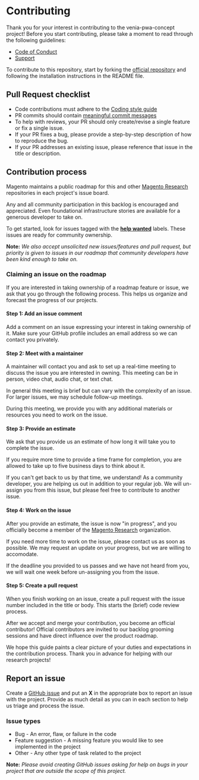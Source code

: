 # Contributing

Thank you for your interest in contributing to the venia-pwa-concept project! Before you start contributing, please take a moment to read through the following guidelines:

* [Code of Conduct]
* [Support]

To contribute to this repository, start by forking the [official repository] and following the installation instructions in the README file.

## Pull Request checklist

* Code contributions must adhere to the [Coding style guide](#coding-style-guide)
* PR commits should contain [meaningful commit messages]
* To help with reviews, your PR should only create/revise a single feature or fix a single issue.
* If your PR fixes a bug, please provide a step-by-step description of how to reproduce the bug.
* If your PR addresses an existing issue, please reference that issue in the title or description.

## Contribution process

Magento maintains a public roadmap for this and other [Magento Research] repositories in each project's issue board.

Any and all community participation in this backlog is encouraged and appreciated.
Even foundational infrastructure stories are available for a generous developer to take on.

To get started, look for issues tagged with the **[help wanted]** labels.
These issues are ready for community ownership.

**Note:**
*We also accept unsolicited new issues/features and pull request, but priority is given to issues in our roadmap that community developers have been kind enough to take on.*

### Claiming an issue on the roadmap

If you are interested in taking ownership of a roadmap feature or issue, we ask that you go through the following process.
This helps us organize and forecast the progress of our projects.

#### Step 1: Add an issue comment

Add a comment on an issue expressing your interest in taking ownership of it.
Make sure your GitHub profile includes an email address so we can contact you privately.

#### Step 2: Meet with a maintainer

A maintainer will contact you and ask to set up a real-time meeting to discuss the issue you are interested in owning.
This meeting can be in person, video chat, audio chat, or text chat.

In general this meeting is brief but can vary with the complexity of an issue.
For larger issues, we may schedule follow-up meetings.

During this meeting, we provide you with any additional materials or resources you need to work on the issue.

#### Step 3: Provide an estimate

We ask that you provide us an estimate of how long it will take you to complete the issue.

If you require more time to provide a time frame for completion, you are allowed to take up to five business days to think about it.

If you can't get back to us by that time, we understand!
As a community developer, you are helping us out in addition to your regular job.
We will un-assign you from this issue, but please feel free to contribute to another issue.

#### Step 4: Work on the issue

After you provide an estimate, the issue is now "in progress", and
you officially become a member of the [Magento Research] organization.

If you need more time to work on the issue, please contact us as soon as possible.
We may request an update on your progress, but we are willing to accomodate.

If the deadline you provided to us passes and we have not heard from you, we will wait one week before un-assigning you from the issue.

#### Step 5: Create a pull request

When you finish working on an issue, create a pull request with the issue number included in the title or body.
This starts the (brief) code review process.

After we accept and merge your contribution, you become an official contributor!
Official contributors are invited to our backlog grooming sessions and have direct influence over the product roadmap.

We hope this guide paints a clear picture of your duties and expectations in the contribution process. Thank you in advance for helping with our research projects!

## Report an issue

Create a [GitHub issue] and put an **X** in the appropriate box to report an issue with the project.
Provide as much detail as you can in each section to help us triage and process the issue.

### Issue types

* Bug - An error, flaw, or failure in the code
* Feature suggestion - A missing feature you would like to see implemented in the project
* Other - Any other type of task related to the project

**Note:**
*Please avoid creating GitHub issues asking for help on bugs in your project that are outside the scope of this project.*

[Code of Conduct]: CODE_OF_CONDUCT.md
[Support]: SUPPORT.md
[official repository]: https://github.com/magento-research/venia-pwa-concept
[meaningful commit messages]: https://chris.beams.io/posts/git-commit/
[GitHub issue]: https://github.com/magento-research/venia-pwa-concept/issues/new
[Magento Research]: https://github.com/magento-research
[help wanted]: https://github.com/magento-research/venia-pwa-concept/issues?q=is%3Aissue+is%3Aopen+label%3A%22help+wanted%22